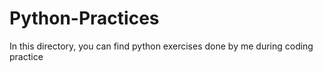 # Python-Practices
In this directory, you can find python exercises done by me during coding practice
